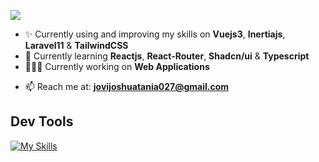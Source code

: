 <!--banner
<p align="center">A passionate full-stack web developer from the Philippines.</p>-->
<!-- who enjoys solving problems, creating retina display-ready user interfaces, exploring the latest trends and technologies, and focusing on web app development. -->
<!-- I have been fascinated by web design since my college days. I discovered that while web designs can be visually stunning, they also require programming to function effectively. This realization ignited my passion for web development, particularly in front-end development. Over the past three years, I have gained experience in web app development and continue to enhance my skills in both front-end and overall software development.

<!-- I am a software developer with three years of experience in full-stack development, specializing in scalable projects. My expertise lies in developing web applications using JavaScript, PHP, MySQL, and Git. Additionally, I have gained proficiency in Vue.js, Tailwind CSS, testing, and debugging.

#-->
![](https://komarev.com/ghpvc/?username=shuashuaa&style=for-the-badge)
<!-- - 🌱 Currently learning **New Front-end trends & Technologies** --> 

- ✨ Currently using and improving my skills on **Vuejs3**, **Inertiajs**, **Laravel11** & **TailwindCSS**
- 🌱 Currently learning **Reactjs**, **React-Router**, **Shadcn/ui** & **Typescript**
- 👨🏻‍💻 Currently working on **Web Applications**
<!-- AI Systems-->
- 📫 Reach me at: **jovijoshuatania027@gmail.com**

<h2>Dev Tools</h2>

[![My Skills](https://skillicons.dev/icons?i=html,css,js,typescript,php,vue,vite,tailwind,laravel,mysql,postman,git,npm,figma,aws)](https://skillicons.dev)
